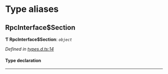 

# Type aliases

<a id="rpcinterface_section"></a>

##  RpcInterface$Section

**Ƭ RpcInterface$Section**: *`object`*

*Defined in [types.d.ts:14](https://github.com/polkadot-js/api/blob/bcf06cd/packages/rpc-core/src/types.d.ts#L14)*

#### Type declaration

[index: `string`]: [RpcInterface$Section$Method](../interfaces/_types_d_.rpcinterface_section_method.md)

___

